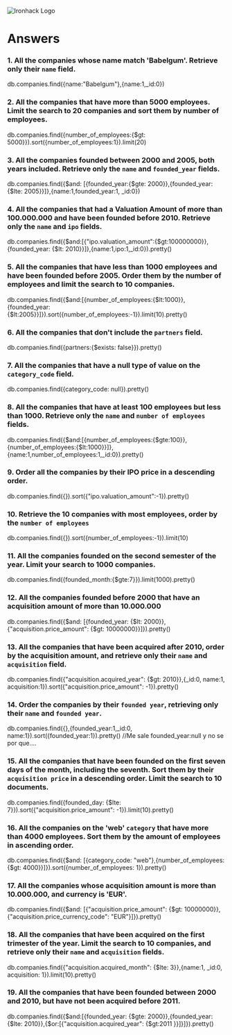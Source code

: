 ![Ironhack Logo](https://i.imgur.com/1QgrNNw.png)

# Answers

### 1. All the companies whose name match 'Babelgum'. Retrieve only their `name` field.

db.companies.find({name:"Babelgum"},{name:1,_id:0})

### 2. All the companies that have more than 5000 employees. Limit the search to 20 companies and sort them by **number of employees**.

db.companies.find({number_of_employees:{$gt: 5000}}).sort({number_of_employees:1}).limit(20)

### 3. All the companies founded between 2000 and 2005, both years included. Retrieve only the `name` and `founded_year` fields.

db.companies.find({$and: [{founded_year:{$gte: 2000}},{founded_year:{$lte: 2005}}]},{name:1,founded_year:1, _id:0})

### 4. All the companies that had a Valuation Amount of more than 100.000.000 and have been founded before 2010. Retrieve only the `name` and `ipo` fields.

db.companies.find({$and:[{"ipo.valuation_amount":{$gt:100000000}},{founded_year: {$lt: 2010}}]},{name:1,ipo:1,_id:0}).pretty()

### 5. All the companies that have less than 1000 employees and have been founded before 2005. Order them by the number of employees and limit the search to 10 companies.

db.companies.find({$and:[{number_of_employees:{$lt:1000}},{founded_year:{$lt:2005}}]}).sort({number_of_employees:-1}).limit(10).pretty()

### 6. All the companies that don't include the `partners` field.

db.companies.find({partners:{$exists: false}}).pretty()

### 7. All the companies that have a null type of value on the `category_code` field.

db.companies.find({category_code: null}).pretty()
### 8. All the companies that have at least 100 employees but less than 1000. Retrieve only the `name` and `number of employees` fields.

db.companies.find({$and:[{number_of_employees:{$gte:100}},{number_of_employees:{$lt:1000}}]},{name:1,number_of_employees:1,_id:0}).pretty()

### 9. Order all the companies by their IPO price in a descending order.

db.companies.find({}).sort({"ipo.valuation_amount":-1}).pretty()

### 10. Retrieve the 10 companies with most employees, order by the `number of employees`

db.companies.find({}).sort({number_of_employees:-1}).limit(10)

### 11. All the companies founded on the second semester of the year. Limit your search to 1000 companies.

db.companies.find({founded_month:{$gte:7}}).limit(1000).pretty()

### 12. All the companies founded before 2000 that have an acquisition amount of more than 10.000.000

db.companies.find({$and: [{founded_year: {$lt: 2000}},{"acquisition.price_amount": {$gt: 10000000}}]}).pretty()

### 13. All the companies that have been acquired after 2010, order by the acquisition amount, and retrieve only their `name` and `acquisition` field.

db.companies.find({"acquisition.acquired_year": {$gt: 2010}},{_id:0, name:1, acquisition:1}).sort({"acquisition.price_amount": -1}).pretty()

### 14. Order the companies by their `founded year`, retrieving only their `name` and `founded year`.

db.companies.find({},{founded_year:1,_id:0, name:1}).sort({founded_year:1}).pretty() 
//Me sale founded_year:null y no se por que....

### 15. All the companies that have been founded on the first seven days of the month, including the seventh. Sort them by their `acquisition price` in a descending order. Limit the search to 10 documents.

db.companies.find({founded_day: {$lte: 7}}).sort({"acquisition.price_amount": -1}).limit(10).pretty()

### 16. All the companies on the 'web' `category` that have more than 4000 employees. Sort them by the amount of employees in ascending order.

db.companies.find({$and: [{category_code: "web"},{number_of_employees: {$gt: 4000}}]}).sort({number_of_employees: 1}).pretty()

### 17. All the companies whose acquisition amount is more than 10.000.000, and currency is 'EUR'.

db.companies.find({$and: [{"acquisition.price_amount": {$gt: 10000000}},{"acquisition.price_currency_code": "EUR"}]}).pretty()
### 18. All the companies that have been acquired on the first trimester of the year. Limit the search to 10 companies, and retrieve only their `name` and `acquisition` fields.

db.companies.find({"acquisition.acquired_month": {$lte: 3}},{name:1, _id:0, acquisition: 1}).limit(10).pretty()
### 19. All the companies that have been founded between 2000 and 2010, but have not been acquired before 2011.

db.companies.find({$and:[{founded_year: {$gte: 2000}},{founded_year:{$lte: 2010}},{$or:[{"acquisition.acquired_year": {$gt:2011 }}]}]}).pretty()
